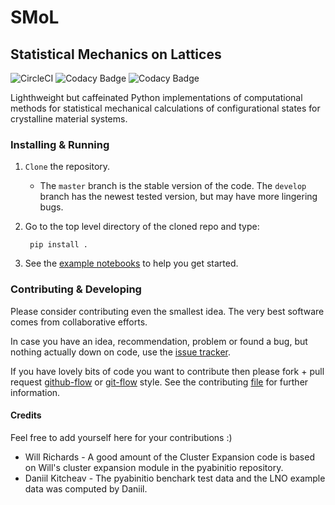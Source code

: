 # SMoL
## Statistical Mechanics on Lattices
![CircleCI](https://img.shields.io/circleci/build/gh/CederGroupHub/smol/master?logo=circleci&style=for-the-badge&token=96d0d7a959e1e12044ff45daa43218ae7fa4303e)
![Codacy Badge](https://img.shields.io/codacy/coverage/4b527a2fd9ad40f59195f1f8dc1ac542?style=for-the-badge)
![Codacy Badge](https://img.shields.io/codacy/grade/f6180b5223f346d2ac9dcf9a4bcc62d9?style=for-the-badge)

Lighthweight but caffeinated Python implementations of computational methods
for statistical mechanical calculations of configurational states for
crystalline material systems.

### Installing & Running
1. `Clone` the repository.
    * The `master` branch is the stable version of the code. The `develop`
    branch has the newest tested version, but may have more lingering bugs.
2. Go to the top level directory of the cloned repo and type:

        pip install .
3. See the [example notebooks](https://github.com/CederGroupHub/smol/tree/master/examples)
to help you get started.

### Contributing & Developing
Please consider contributing even the smallest idea.
The very best software comes from collaborative efforts.

In case you have an idea, recommendation, problem or found a bug, but nothing
actually down on code, use the [issue tracker](https://github.com/CederGroupHub/smol/issues).

If you have lovely bits of code you want to contribute then please fork + pull
request [github-flow](https://guides.github.com/introduction/flow/) or
[git-flow](https://nvie.com/posts/a-successful-git-branching-model/) style.
See the contributing
[file](https://github.com/CederGroupHub/smol/CONTRIBUTING.md) for further information.

#### Credits
Feel free to add yourself here for your contributions :)
*   Will Richards - A good amount of the Cluster Expansion code is based on Will's cluster expansion module in the pyabinitio repository.
*   Daniil Kitcheav - The pyabinitio benchark test data and the LNO example data was computed by Daniil.
